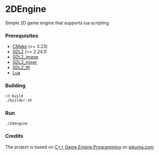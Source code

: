 # 2DEngine
Simple 2D game engine that supports lua scripting
### Prerequisites
+ [CMake](http://www.cmake.org "CMake project page") (>= 3.23)
+ [SDL2](https://www.libsdl.org "Simple DirectMedia Layer") (>= 2.24.1)
+ [SDL2_image](https://www.libsdl.org "Simple DirectMedia Layer")
+ [SDL2_mixer](https://www.libsdl.org "Simple DirectMedia Layer")
+ [SDL2_ttf](https://www.libsdl.org "Simple DirectMedia Layer")
+ [Lua](http://www.lua.org)

### Building
```bash
cd build
./builder.sh
```

### Run
```bash
./2dengine
```

### Credits
The project is based on [C++ Game Engine Programming](https://pikuma.com/courses/cpp-2d-game-engine-development "2D Game Engine") on [pikuma.com](https://pikuma.com)